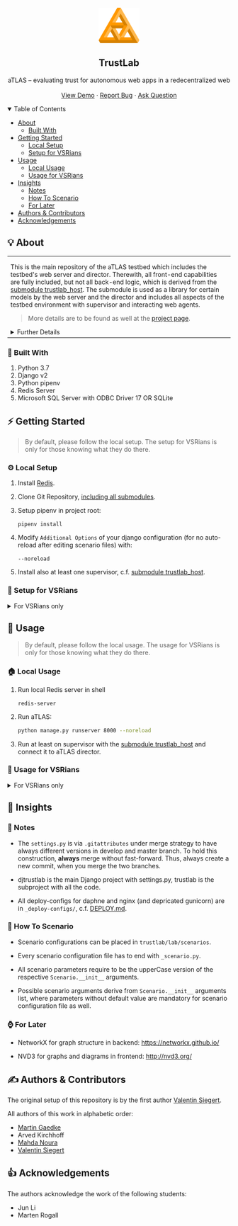 
<br />
<div align="center">
  <a href="https://github.com/github_username/repo_name">
    <img src="https://github.com/ValentinSiegert/aTLAS/raw/master/_logos/atlas_orange.svg" alt="aTLAS orange" height="80">
  </a>
  <h2>TrustLab</h2>
  <p>
    aTLAS – evaluating trust for autonomous web apps in a redecentralized web
    <!--<br />
    <a href="https://github.com/github_username/repo_name"><strong>Explore the docs »</strong></a> -->
    <br />
    <br />
    <a href="https://vsr-www.informatik.tu-chemnitz.de/projects/2020/atlas/demo/">View Demo</a>
    ·
    <a href="https://gitlab.hrz.tu-chemnitz.de/vsr/phd/siegert/trustlab/-/issues">Report Bug</a>
    ·
    <a href="mailto:valentin.siegert@informatik.tu-chemnitz.de?subject=Question on aTLAS">Ask Question</a>
  </p>
</div>

<details open="open">
<summary>Table of Contents</summary>

- [About](#-about)
  - [Built With](#-built-with)
- [Getting Started](#-getting-started)
  - [Local Setup](#-local-setup)
  - [Setup for VSRians](#-setup-for-vsrians)
- [Usage](#-usage)
  - [Local Usage](#-local-usage)
  - [Usage for VSRians](#-usage-for-vsrians)
- [Insights](#-insights)
  - [Notes](#-notes)
  - [How To Scenario](#-how-to-scenario)
  - [For Later](#-for-later)
- [Authors & Contributors](#-authors--contributors)
- [Acknowledgements](#-acknowledgements)

</details>


## 💡 About

<table>
<tr>
<td>

This is the main repository of the aTLAS testbed which includes the testbed's web server and director.
Therewith, all front-end capabilities are fully included, but not all back-end logic, which is derived
from the [submodule trustlab_host][trustlab-host-repo].
The submodule is used as a library for certain models by the web server and the director and 
includes all aspects of the testbed environment with supervisor and interacting web agents.

> More details are to be found as well at the [project page][atlas-project].

<details>
<summary>Further Details</summary>

The redecentralization of the web introduces new challenges on trusting data from other sources
due to many unknown or even hidden parties.
An application working trustworthy in a decentralized web must evaluate trust and take trustaware decisions
autonomously without relying on a centralized infrastructure.
This autonomy and the huge amount of available applications necessitates the web to be modelled as
an open dynamic Multi-Agent System (MAS).
To evaluate the trust of web agents, the most suitable trust models need to be identified and used.
Despite the various trust models proposed in the literature for evaluating a web agent’s trust, 
the examination of them with different scenarios and configurations is not trivial.
To address these challenges, we initiated aTLAS, a Trust Laboratory of Multi-Agent Systems
which is a web-based wizard testbed for researchers and web engineers to evaluate trust models systematically.
aTLAS will enable future research regarding trust evaluations in a decentralized web.

The aTLAS project intends to examine trust for a redecentralization of the web.
It enables a broad comparison of trust mechanics, scales and models from the literature
within the current state of the art.
Therefore, it runs and evaluates multi-agent system scenarios, which are defined beforehand.
As the redencentralization of the web necessitates it to be modeled as a open dynamic multi-agent system,
such a laboratory can support the current situation where a comparision of trust approaches
for a decentralized web has to be done manually with a high effort.

> Relevant Publications:
> 
> [aTLAS: a Testbed to Examine Trust for a Redecentralized Web][atlas-paper]
> 
> [WTA: Towards a Web-based Testbed Architecture][wta-paper]

</details>
</td>
</tr>
</table>

### 🧱 Built With

1. Python 3.7
2. Django v2
3. Python pipenv
4. Redis Server
5. Microsoft SQL Server with ODBC Driver 17 OR SQLite

## ⚡ Getting Started

> By default, please follow the local setup. The setup for VSRians is only for those knowing what they do there.

### ⚙️ Local Setup

1. Install [Redis][redis-quickstart].

2. Clone Git Repository, [including all submodules][git-submodules].

3. Setup pipenv in project root:
    ```shell
    pipenv install
    ```
        
4. Modify ``Additional Options`` of your django configuration (for no auto-reload after editing scenario files) with:
    ```shell
    --noreload
    ```

5. Install also at least one supervisor, c.f. [submodule trustlab_host][trustlab-host-repo].

### 🏢 Setup for VSRians

<details>
<summary>For VSRians only</summary>

1. Install [Microsoft ODBC Driver 17][microsoft-odbc-driver] (Windows/Linux/MacOS)

2. Clone Git Repository, [including all submodules][git-submodules].

3. Configure merge driver for dealing with ``.gitattributes`` or rather the merge strategy:
    ```shell
    git config merge.ours.driver true
    ```

4. Setup pipenv in project root:
    ```shell
    pipenv install
    ```
   ODBC on MAC:
    - If you installed this formula with the registration option (default), you'll need to manually remove
    ``[ODBC Driver 17 for SQL Server]`` section from odbcinst.ini after the formula is uninstalled.
    This can be done by executing:
        ```shell
        odbcinst -u -d -n "ODBC Driver 17 for SQL Server"
        ```
        
5. Modify ``Additional Options`` of your django configuration (for no auto-reload after editing scenario files) with:
    ```shell
    --noreload
    ```
</details>

## 👟 Usage

> By default, please follow the local usage. The usage for VSRians is only for those knowing what they do there.

### 🏠 Local Usage

1. Run local Redis server in shell
    ```shell
    redis-server
    ```

3. Run aTLAS:
    ```bash
    python manage.py runserver 8000 --noreload
    ```

4. Run at least on supervisor with the [submodule trustlab_host][trustlab-host-repo] and connect it to aTLAS director.


### 🏢 Usage for VSRians

<details>
<summary>For VSRians only</summary>

1. Run aTLAS:
    ```bash
    python manage.py runserver 8000 --noreload
    ```

2. Run at least on supervisor with the [submodule trustlab_host][trustlab-host-repo] and connect it to aTLAS director.

</details>

## 👀 Insights

### 📃 Notes

- The ``settings.py`` is via ``.gitattributes`` under merge strategy to have always different versions in develop and master branch.
  To hold this construction, **always** merge without fast-forward.
  Thus, always create a new commit, when you merge the two branches.

- djtrustlab is the main Django project with settings.py, trustlab is the subproject with all the code.

- All deploy-configs for daphne and nginx (and depricated gunicorn) are in ``_deploy-configs/``, c.f. [DEPLOY.md](_deploy-configs/DEPLOY.md).

### 📩 How To Scenario

- Scenario configurations can be placed in ``trustlab/lab/scenarios``.

- Every scenario configuration file has to end with ``_scenario.py``.

- All scenario parameters require to be the upperCase version of the respective ``Scenario.__init__`` arguments.

- Possible scenario arguments derive from ``Scenario.__init__`` arguments list, where parameters without default value are mandatory for scenario configuration file as well.

### ⌚ For Later

- NetworkX for graph structure in backend: https://networkx.github.io/

- NVD3 for graphs and diagrams in frontend: http://nvd3.org/

## ✍ Authors & Contributors

The original setup of this repository is by the first author [Valentin Siegert][valentin-siegert-website].

All authors of this work in alphabetic order:

- [Martin Gaedke](https://vsr.informatik.tu-chemnitz.de/people/gaedke)
- Arved Kirchhoff
- [Mahda Noura](https://vsr.informatik.tu-chemnitz.de/people/mahdanoura)
- [Valentin Siegert][valentin-siegert-website]

## 👍 Acknowledgements

The authors acknowledge the work of the following students:

- Jun Li
- Marten Rogall


<!-- Identifiers, in alphabetical order -->
[atlas-logo-orange]: https://github.com/ValentinSiegert/aTLAS/raw/master/_logos/atlas_orange.svg
[atlas-paper]: https://vsr.informatik.tu-chemnitz.de/research/publications/2020/010/
[atlas-project]: https://vsr.informatik.tu-chemnitz.de/projects/2020/atlas/
[demo-extern]: https://vsr-www.informatik.tu-chemnitz.de/projects/2020/atlas/demo/
[demo-intern]: https://vsr-dem0.informatik.tu-chemnitz.de/trustlab/
[git-submodules]: https://git-scm.com/book/en/v2/Git-Tools-Submodules
[microsoft-odbc-driver]: https://docs.microsoft.com/en-us/sql/connect/odbc/download-odbc-driver-for-sql-server?view=sql-server-2017
[redis-quickstart]: https://redis.io/topics/quickstart
[trustlab-host-repo]: https://gitlab.hrz.tu-chemnitz.de/vsr/phd/siegert/trustlab_host
[valentin-siegert-website]: https://vsr.informatik.tu-chemnitz.de/people/siegert
[wta-paper]: https://vsr.informatik.tu-chemnitz.de/research/publications/2021/007/
